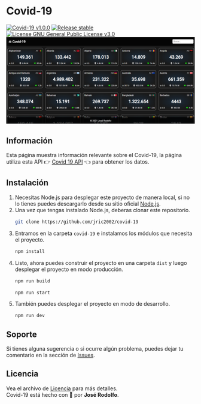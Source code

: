 # Covid-19
[![Covid-19 v1.0.0](https://img.shields.io/badge/Covid--19-v1.0.0-brightgreen)](https://github.com/jric2002/covid-19)
[![Release stable](https://img.shields.io/badge/Release-stable-brightgreen)](https://github.com/jric2002/covid-19)
[![License GNU General Public License v3.0](https://img.shields.io/badge/License-GNU%20General%20Public%20License%20v3.0-blue)](https://github.com/jric2002/covid-19/blob/master/LICENSE)
![Covid-19](https://github.com/jric2002/covid-19/blob/master/.images/covid-19-statistics.png)

## Información
Esta página muestra información relevante sobre el Covid-19, la página utiliza esta API 👉 [Covid 19 API](https://covid19api.com/) 👈 para obtener los datos.

## Instalación
1. Necesitas Node.js para desplegar este proyecto de manera local, si no lo tienes puedes descargarlo desde su sitio oficial [Node.js](https://nodejs.org/es/download/).
2. Una vez que tengas instalado Node.js, deberas clonar este repositorio.
    ```bash
    git clone https://github.com/jric2002/covid-19
    ```
3. Entramos en la carpeta `covid-19` e instalamos los módulos que necesita el proyecto.
    ```bash
    npm install
    ```
4. Listo, ahora puedes construir el proyecto en una carpeta `dist` y luego desplegar el proyecto en modo producción.
    ```bash
    npm run build
    ```
    ```bash
    npm run start
    ```
5. También puedes desplegar el proyecto en modo de desarrollo.
    ```bash
    npm run dev
    ```

## Soporte
Si tienes alguna sugerencia o si ocurre algún problema, puedes dejar tu comentario en la sección de [Issues](https://github.com/jric2002/covid-19/issues).

## Licencia
Vea el archivo de [Licencia](https://github.com/jric2002/covid-19/blob/master/LICENSE) para más detalles.  
Covid-19 está hecho con 💙 por **José Rodolfo**.